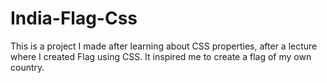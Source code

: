 # India-Flag-Css
This is a project I made after learning about CSS properties, after a lecture where I created Flag using CSS. It inspired me to create a flag of my own country.
